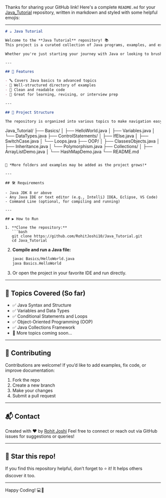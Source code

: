 Thanks for sharing your GitHub link! Here's a complete `README.md` for your [Java\_Tutorial](https://github.com/RohitJoshi10/Java_Tutorial) repository, written in markdown and styled with some helpful emojis:

---

```markdown
# ☕ Java Tutorial

Welcome to the **Java Tutorial** repository! 📚  
This project is a curated collection of Java programs, examples, and explanations to help beginners and intermediate learners get hands-on experience with Java programming.

Whether you're just starting your journey with Java or looking to brush up on specific concepts, this repository has you covered!

---

## 🚀 Features

- 🔤 Covers Java basics to advanced topics
- 🧩 Well-structured directory of examples
- 📄 Clean and readable code
- 🧠 Great for learning, revising, or interview prep

---

## 📂 Project Structure

The repository is organized into various topics to make navigation easy:

```

Java\_Tutorial/
├── Basics/
│   ├── HelloWorld.java
│   ├── Variables.java
│   └── DataTypes.java
├── ControlStatements/
│   ├── IfElse.java
│   ├── SwitchCase.java
│   └── Loops.java
├── OOP/
│   ├── ClassesObjects.java
│   ├── Inheritance.java
│   └── Polymorphism.java
├── Collections/
│   ├── ArrayListDemo.java
│   └── HashMapDemo.java
└── README.md

````

📌 *More folders and examples may be added as the project grows!*

---

## 🛠 Requirements

- Java JDK 8 or above
- Any Java IDE or text editor (e.g., IntelliJ IDEA, Eclipse, VS Code)
- Command Line (optional, for compiling and running)

---

## ▶️ How to Run

1. **Clone the repository:**
   ```bash
   git clone https://github.com/RohitJoshi10/Java_Tutorial.git
   cd Java_Tutorial
````

2. **Compile and run a Java file:**

   ```bash
   javac Basics/HelloWorld.java
   java Basics.HelloWorld
   ```

3. Or open the project in your favorite IDE and run directly.

---

## 🎯 Topics Covered (So far)

* ✅ Java Syntax and Structure
* ✅ Variables and Data Types
* ✅ Conditional Statements and Loops
* ✅ Object-Oriented Programming (OOP)
* ✅ Java Collections Framework
* 🚧 More topics coming soon...

---

## 🤝 Contributing

Contributions are welcome! If you’d like to add examples, fix code, or improve documentation:

1. Fork the repo
2. Create a new branch
3. Make your changes
4. Submit a pull request

---

## 📬 Contact

Created with ❤️ by [Rohit Joshi](https://github.com/RohitJoshi10)
Feel free to connect or reach out via GitHub issues for suggestions or queries!

---

## 🌟 Star this repo!

If you find this repository helpful, don’t forget to ⭐ it! It helps others discover it too.

---

Happy Coding! 💻🎉

```


